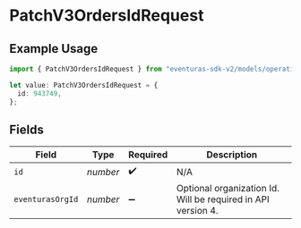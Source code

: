 # PatchV3OrdersIdRequest

## Example Usage

```typescript
import { PatchV3OrdersIdRequest } from "eventuras-sdk-v2/models/operations";

let value: PatchV3OrdersIdRequest = {
  id: 943749,
};
```

## Fields

| Field                                                        | Type                                                         | Required                                                     | Description                                                  |
| ------------------------------------------------------------ | ------------------------------------------------------------ | ------------------------------------------------------------ | ------------------------------------------------------------ |
| `id`                                                         | *number*                                                     | :heavy_check_mark:                                           | N/A                                                          |
| `eventurasOrgId`                                             | *number*                                                     | :heavy_minus_sign:                                           | Optional organization Id. Will be required in API version 4. |
